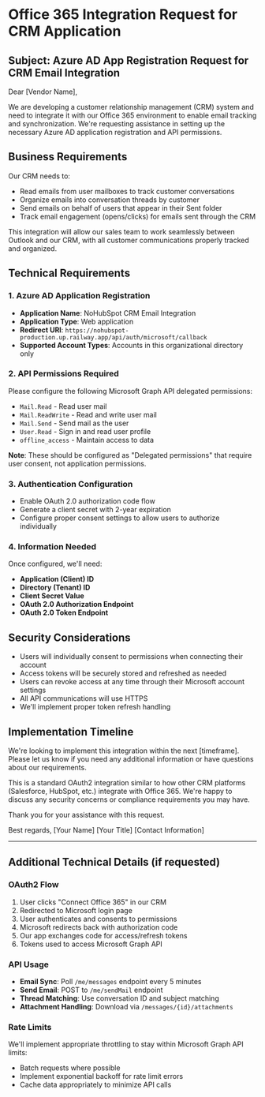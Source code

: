 # Office 365 Integration Request for CRM Application

## Subject: Azure AD App Registration Request for CRM Email Integration

Dear [Vendor Name],

We are developing a customer relationship management (CRM) system and need to integrate it with our Office 365 environment to enable email tracking and synchronization. We're requesting assistance in setting up the necessary Azure AD application registration and API permissions.

## Business Requirements

Our CRM needs to:
- Read emails from user mailboxes to track customer conversations
- Organize emails into conversation threads by customer
- Send emails on behalf of users that appear in their Sent folder
- Track email engagement (opens/clicks) for emails sent through the CRM

This integration will allow our sales team to work seamlessly between Outlook and our CRM, with all customer communications properly tracked and organized.

## Technical Requirements

### 1. Azure AD Application Registration
- **Application Name**: NoHubSpot CRM Email Integration
- **Application Type**: Web application
- **Redirect URI**: `https://nohubspot-production.up.railway.app/api/auth/microsoft/callback`
- **Supported Account Types**: Accounts in this organizational directory only

### 2. API Permissions Required
Please configure the following Microsoft Graph API delegated permissions:
- `Mail.Read` - Read user mail
- `Mail.ReadWrite` - Read and write user mail
- `Mail.Send` - Send mail as the user
- `User.Read` - Sign in and read user profile
- `offline_access` - Maintain access to data

**Note**: These should be configured as "Delegated permissions" that require user consent, not application permissions.

### 3. Authentication Configuration
- Enable OAuth 2.0 authorization code flow
- Generate a client secret with 2-year expiration
- Configure proper consent settings to allow users to authorize individually

### 4. Information Needed
Once configured, we'll need:
- **Application (Client) ID**
- **Directory (Tenant) ID**
- **Client Secret Value**
- **OAuth 2.0 Authorization Endpoint**
- **OAuth 2.0 Token Endpoint**

## Security Considerations

- Users will individually consent to permissions when connecting their account
- Access tokens will be securely stored and refreshed as needed
- Users can revoke access at any time through their Microsoft account settings
- All API communications will use HTTPS
- We'll implement proper token refresh handling

## Implementation Timeline

We're looking to implement this integration within the next [timeframe]. Please let us know if you need any additional information or have questions about our requirements.

This is a standard OAuth2 integration similar to how other CRM platforms (Salesforce, HubSpot, etc.) integrate with Office 365. We're happy to discuss any security concerns or compliance requirements you may have.

Thank you for your assistance with this request.

Best regards,
[Your Name]
[Your Title]
[Contact Information]

---

## Additional Technical Details (if requested)

### OAuth2 Flow
1. User clicks "Connect Office 365" in our CRM
2. Redirected to Microsoft login page
3. User authenticates and consents to permissions
4. Microsoft redirects back with authorization code
5. Our app exchanges code for access/refresh tokens
6. Tokens used to access Microsoft Graph API

### API Usage
- **Email Sync**: Poll `/me/messages` endpoint every 5 minutes
- **Send Email**: POST to `/me/sendMail` endpoint
- **Thread Matching**: Use conversation ID and subject matching
- **Attachment Handling**: Download via `/messages/{id}/attachments`

### Rate Limits
We'll implement appropriate throttling to stay within Microsoft Graph API limits:
- Batch requests where possible
- Implement exponential backoff for rate limit errors
- Cache data appropriately to minimize API calls